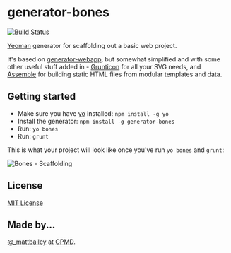 # generator-bones

[![Build Status](https://travis-ci.org/matt-bailey/generator-bones.png)](https://travis-ci.org/matt-bailey/generator-bones)

[Yeoman](http://yeoman.io/) generator for scaffolding out a basic web project.

It's based on [generator-webapp](https://github.com/yeoman/generator-webapp), but somewhat simplified and with some other useful stuff added in - [Grunticon](https://github.com/filamentgroup/grunticon) for all your SVG needs, and [Assemble](https://github.com/assemble/assemble) for building static HTML files from modular templates and data.

## Getting started

- Make sure you have [yo](https://github.com/yeoman/yo) installed:
    `npm install -g yo`
- Install the generator: `npm install -g generator-bones`
- Run: `yo bones`
- Run: `grunt`

This is what your project will look like once you've run `yo bones` and `grunt`:

![Bones - Scaffolding](http://db.tt/tjtgPPxH)

## License
[MIT License](http://en.wikipedia.org/wiki/MIT_License)

## Made by...

[@_mattbailey](http://twitter.com/_mattbailey) at [GPMD](http://www.gpmd.co.uk/).
